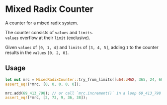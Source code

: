 # Mixed Radix Counter

A counter for a mixed radix system.

The counter consists of `values` and `limits`.
<br/>
`values` overflow at their `limit` (exclusive).

Given `values` of `[0, 1, 4]` and `limits` of `[3, 4, 5]`, adding `1` to the counter results in the `values` `[0, 2, 0]`.

## Usage

```rust
let mut mrc = MixedRadixCounter::try_from_limits([u64::MAX, 365, 24, 60, 60]).expect("default values don't fit the limits");
assert_eq!(*mrc, [0, 0, 0, 0, 0]);

mrc.add(69_413_798); // or call `mrc.increment()` in a loop 69_413_798 times, but beware, that's a lot slower
assert_eq!(*mrc, [2, 73, 9, 36, 38]);
```

